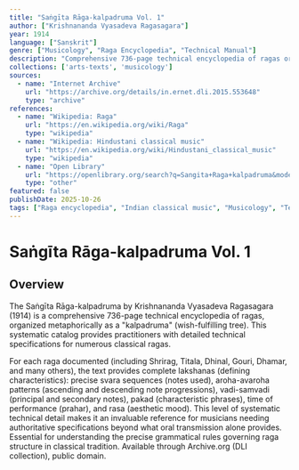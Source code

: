 ```yaml
---
title: "Saṅgīta Rāga-kalpadruma Vol. 1"
author: ["Krishnananda Vyasadeva Ragasagara"]
year: 1914
language: ["Sanskrit"]
genre: ["Musicology", "Raga Encyclopedia", "Technical Manual"]
description: "Comprehensive 736-page technical encyclopedia of ragas organized as 'kalpadruma' (wish-fulfilling tree). Systematically catalogs specific ragas including Shrirag, Titala, Dhinal, Gouri, and Dhamar, providing detailed lakshanas (technical characteristics): swaras (notes), aroha-avaroha (ascending-descending patterns), aesthetic qualities. Invaluable practitioner's reference manual for understanding precise technical structure of numerous classical ragas."
collections: ['arts-texts', 'musicology']
sources:
  - name: "Internet Archive"
    url: "https://archive.org/details/in.ernet.dli.2015.553648"
    type: "archive"
references:
  - name: "Wikipedia: Raga"
    url: "https://en.wikipedia.org/wiki/Raga"
    type: "wikipedia"
  - name: "Wikipedia: Hindustani classical music"
    url: "https://en.wikipedia.org/wiki/Hindustani_classical_music"
    type: "wikipedia"
  - name: "Open Library"
    url: "https://openlibrary.org/search?q=Sangita+Raga+kalpadruma&mode=everything"
    type: "other"
featured: false
publishDate: 2025-10-26
tags: ["Raga encyclopedia", "Indian classical music", "Musicology", "Technical manual", "Lakshanas", "Hindustani music", "Sanskrit", "1914", "Music theory"]
---
```


# Saṅgīta Rāga-kalpadruma Vol. 1

## Overview

The Saṅgīta Rāga-kalpadruma by Krishnananda Vyasadeva Ragasagara (1914) is a comprehensive 736-page technical encyclopedia of ragas, organized metaphorically as a "kalpadruma" (wish-fulfilling tree). This systematic catalog provides practitioners with detailed technical specifications for numerous classical ragas.

For each raga documented (including Shrirag, Titala, Dhinal, Gouri, Dhamar, and many others), the text provides complete lakshanas (defining characteristics): precise svara sequences (notes used), aroha-avaroha patterns (ascending and descending note progressions), vadi-samvadi (principal and secondary notes), pakad (characteristic phrases), time of performance (prahar), and rasa (aesthetic mood). This level of systematic technical detail makes it an invaluable reference for musicians needing authoritative specifications beyond what oral transmission alone provides. Essential for understanding the precise grammatical rules governing raga structure in classical tradition. Available through Archive.org (DLI collection), public domain.

